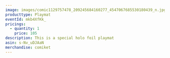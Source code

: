 ```yaml
---
image: images/comic1129757478_209245684160277_4547067685530180439_n.jpg
producttype: Playmat
eventId: mkb4XfKk_
pricings:
  - quantity: 1
    price: 105
description: This is a special holo foil playmat
asin: s-Nv_uDJAaN
merchandise: comiket
---
```

